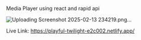 Media Player using react and rapid api

![Uploading Screenshot 2025-02-13 234219.png…]()

Live Link: https://playful-twilight-e2c002.netlify.app/


